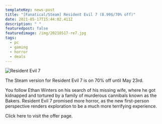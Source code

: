 ```yaml
---
templateKey: news-post
title: "[Fanatical/Steam] Resident Evil 7 (8.99$/70% off)"
date: 2021-05-17T15:44:02.411Z
description: " "
featuredpost: false
featuredimage: /img/20210517-re7.jpg
tags:
  - pc
  - gaming
  - horror
  - deals
---
```

![Resident Evil 7](/img/20210517-re7.jpg "Resident Evil 7")

The Steam version for Resident Evil 7 is on 70% off until May 23rd.  

You follow Ethan Winters on his search of his missing wife, where he got kidnapped and tortured by a family of murderous cannibals known as the Bakers. Resident Evil 7 promised more horror, as the new first-person perspective renders exploration to be a much more terrifying experience.  

Click here to visit the offer page.